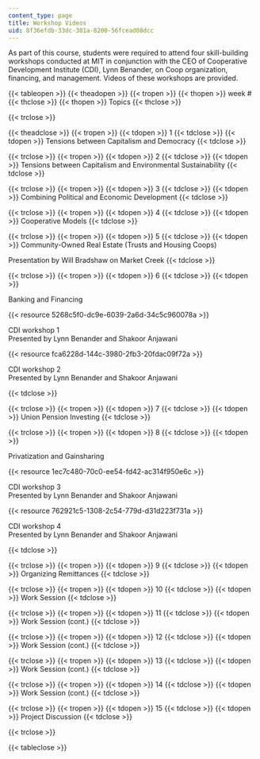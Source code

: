 ```yaml
---
content_type: page
title: Workshop Videos
uid: 8f36efdb-33dc-301a-8200-56fcead08dcc
---
```


As part of this course, students were required to attend four skill-building workshops conducted at MIT in conjunction with the CEO of Cooperative Development Institute (CDI), Lynn Benander, on Coop organization, financing, and management. Videos of these workshops are provided.

{{< tableopen >}}
{{< theadopen >}}
{{< tropen >}}
{{< thopen >}}
week #
{{< thclose >}}
{{< thopen >}}
Topics
{{< thclose >}}

{{< trclose >}}

{{< theadclose >}}
{{< tropen >}}
{{< tdopen >}}
1
{{< tdclose >}}
{{< tdopen >}}
Tensions between Capitalism and Democracy
{{< tdclose >}}

{{< trclose >}}
{{< tropen >}}
{{< tdopen >}}
2
{{< tdclose >}}
{{< tdopen >}}
Tensions between Capitalism and Environmental Sustainability
{{< tdclose >}}

{{< trclose >}}
{{< tropen >}}
{{< tdopen >}}
3
{{< tdclose >}}
{{< tdopen >}}
Combining Political and Economic Development
{{< tdclose >}}

{{< trclose >}}
{{< tropen >}}
{{< tdopen >}}
4
{{< tdclose >}}
{{< tdopen >}}
Cooperative Models
{{< tdclose >}}

{{< trclose >}}
{{< tropen >}}
{{< tdopen >}}
5
{{< tdclose >}}
{{< tdopen >}}
Community-Owned Real Estate (Trusts and Housing Coops)  
  
Presentation by Will Bradshaw on Market Creek
{{< tdclose >}}

{{< trclose >}}
{{< tropen >}}
{{< tdopen >}}
6
{{< tdclose >}}
{{< tdopen >}}


Banking and Financing  

{{< resource 5268c5f0-dc9e-6039-2a6d-34c5c960078a >}}

CDI workshop 1  
Presented by Lynn Benander and Shakoor Anjawani

{{< resource fca6228d-144c-3980-2fb3-20fdac09f72a >}}

CDI workshop 2  
Presented by Lynn Benander and Shakoor Anjawani


{{< tdclose >}}

{{< trclose >}}
{{< tropen >}}
{{< tdopen >}}
7
{{< tdclose >}}
{{< tdopen >}}
Union Pension Investing
{{< tdclose >}}

{{< trclose >}}
{{< tropen >}}
{{< tdopen >}}
8
{{< tdclose >}}
{{< tdopen >}}


Privatization and Gainsharing  

{{< resource 1ec7c480-70c0-ee54-fd42-ac314f950e6c >}}

CDI workshop 3  
Presented by Lynn Benander and Shakoor Anjawani

{{< resource 762921c5-1308-2c54-779d-d31d223f731a >}}

CDI workshop 4  
Presented by Lynn Benander and Shakoor Anjawani


{{< tdclose >}}

{{< trclose >}}
{{< tropen >}}
{{< tdopen >}}
9
{{< tdclose >}}
{{< tdopen >}}
Organizing Remittances
{{< tdclose >}}

{{< trclose >}}
{{< tropen >}}
{{< tdopen >}}
10
{{< tdclose >}}
{{< tdopen >}}
Work Session
{{< tdclose >}}

{{< trclose >}}
{{< tropen >}}
{{< tdopen >}}
11
{{< tdclose >}}
{{< tdopen >}}
Work Session (cont.)
{{< tdclose >}}

{{< trclose >}}
{{< tropen >}}
{{< tdopen >}}
12
{{< tdclose >}}
{{< tdopen >}}
Work Session (cont.)
{{< tdclose >}}

{{< trclose >}}
{{< tropen >}}
{{< tdopen >}}
13
{{< tdclose >}}
{{< tdopen >}}
Work Session (cont.)
{{< tdclose >}}

{{< trclose >}}
{{< tropen >}}
{{< tdopen >}}
14
{{< tdclose >}}
{{< tdopen >}}
Work Session (cont.)
{{< tdclose >}}

{{< trclose >}}
{{< tropen >}}
{{< tdopen >}}
15
{{< tdclose >}}
{{< tdopen >}}
Project Discussion
{{< tdclose >}}

{{< trclose >}}

{{< tableclose >}}